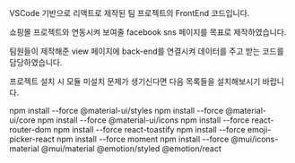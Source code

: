 VSCode 기반으로 리액트로 제작된 팀 프로젝트의 FrontEnd 코드입니다.

쇼핑몰 프로젝트와 연동시켜 보여줄 facebook sns 페이지를 목표로 제작하였습니다.

팀원들이 제작해준 view 페이지에 back-end를 연결시켜 데이터를 주고 받는 코드를 담당하였습니다.

프로젝트 설치 시 모듈 미설치 문제가 생기신다면 다음 목록들을 설치해보시기 바랍니다.

npm install --force @material-ui/styles
npm install --force @material-ui/core
npm install --force @material-ui/icons
npm install --force react-router-dom
npm install --force react-toastify
npm install --force emoji-picker-react
npm install --force moment
npm install --force @mui/icons-material @mui/material @emotion/styled @emotion/react

